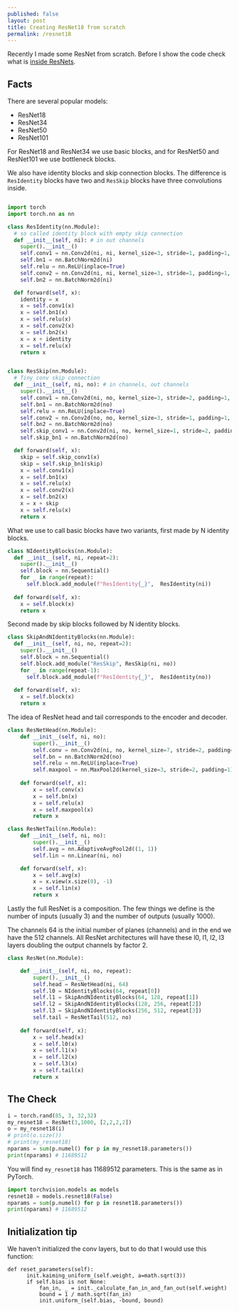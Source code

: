 ```yaml
---
published: false
layout: post
title: Creating ResNet18 from scratch
permalink: /resnet18
---
```


Recently I made some ResNet from scratch. Before I show the code check what is [inside ResNets](https://dejanbatanjac.github.io/2019/09/17/Resnet-inside.html).

## Facts

There are several popular models: 
* ResNet18
* ResNet34
* ResNet50
* ResNet101

For ResNet18 and ResNet34 we use basic blocks, and for ResNet50 and ResNet101 we use bottleneck blocks.


We also have identity blocks and skip connection blocks. The difference is `ResIdentity` blocks have two and `ResSkip` blocks have three convolutions inside.

```python

import torch
import torch.nn as nn

class ResIdentity(nn.Module):
  # so called identity block with empty skip connection
  def __init__(self, ni): # in out channels
    super().__init__() 
    self.conv1 = nn.Conv2d(ni, ni, kernel_size=3, stride=1, padding=1, bias=False) 
    self.bn1 = nn.BatchNorm2d(ni)    
    self.relu = nn.ReLU(inplace=True)
    self.conv2 = nn.Conv2d(ni, ni, kernel_size=3, stride=1, padding=1, bias=False)
    self.bn2 = nn.BatchNorm2d(ni)    

  def forward(self, x):
    identity = x
    x = self.conv1(x)
    x = self.bn1(x)
    x = self.relu(x)
    x = self.conv2(x)
    x = self.bn2(x)
    x = x + identity
    x = self.relu(x)
    return x 


class ResSkip(nn.Module):
  # Tiny conv skip connection
  def __init__(self, ni, no): # in channels, out channels
    super().__init__() 
    self.conv1 = nn.Conv2d(ni, no, kernel_size=3, stride=2, padding=1, bias=False) 
    self.bn1 = nn.BatchNorm2d(no)    
    self.relu = nn.ReLU(inplace=True)
    self.conv2 = nn.Conv2d(no, no, kernel_size=3, stride=1, padding=1, bias=False)
    self.bn2 = nn.BatchNorm2d(no)    
    self.skip_conv1 = nn.Conv2d(ni, no, kernel_size=1, stride=2, padding=0, bias=False) 
    self.skip_bn1 = nn.BatchNorm2d(no)

  def forward(self, x):
    skip = self.skip_conv1(x)
    skip = self.skip_bn1(skip)
    x = self.conv1(x)
    x = self.bn1(x)
    x = self.relu(x)
    x = self.conv2(x)
    x = self.bn2(x)
    x = x + skip
    x = self.relu(x)
    return x

```

What we use to call basic blocks have two variants, first made by N identity blocks.

```python
class NIdentityBlocks(nn.Module):  
  def __init__(self, ni, repeat=2): 
    super().__init__()       
    self.block = nn.Sequential()
    for _ in range(repeat):
      self.block.add_module(f"ResIdentity{_}",  ResIdentity(ni))
    
  def forward(self, x):    
    x = self.block(x)    
    return x
```

Second made by skip blocks followed by N identity blocks.

```python
class SkipAndNIdentityBlocks(nn.Module):  
  def __init__(self, ni, no, repeat=2): 
    super().__init__()        
    self.block = nn.Sequential()
    self.block.add_module("ResSkip", ResSkip(ni, no))
    for _ in range(repeat-1):
      self.block.add_module(f"ResIdentity{_}",  ResIdentity(no))
    
  def forward(self, x):
    x = self.block(x)
    return x

```

The idea of ResNet head and tail corresponds to the encoder and decoder.
```python
class ResNetHead(nn.Module):
    def __init__(self, ni, no):
        super().__init__()        
        self.conv = nn.Conv2d(ni, no, kernel_size=7, stride=2, padding=3, bias=False)
        self.bn = nn.BatchNorm2d(no)
        self.relu = nn.ReLU(inplace=True)
        self.maxpool = nn.MaxPool2d(kernel_size=3, stride=2, padding=1)
    
    def forward(self, x):
        x = self.conv(x)
        x = self.bn(x)
        x = self.relu(x)
        x = self.maxpool(x)
        return x

class ResNetTail(nn.Module):
    def __init__(self, ni, no):
        super().__init__()
        self.avg = nn.AdaptiveAvgPool2d((1, 1))
        self.lin = nn.Linear(ni, no)

    def forward(self, x):
        x = self.avg(x)
        x = x.view(x.size(0), -1)
        x = self.lin(x)
        return x
```

Lastly the full ResNet is a composition. The few things we define is the number of inputs (usually 3) and the number of outputs (usually 1000).

The channels 64 is the initial number of planes (channels) and in the end we have the 512 channels. All ResNet architectures will have these l0, l1, l2, l3 layers doubling the output channels by factor 2.

```python
class ResNet(nn.Module):

    def __init__(self, ni, no, repeat):
        super().__init__()
        self.head = ResNetHead(ni, 64)
        self.l0 = NIdentityBlocks(64, repeat[0])
        self.l1 = SkipAndNIdentityBlocks(64, 128, repeat[1])
        self.l2 = SkipAndNIdentityBlocks(128, 256, repeat[2])
        self.l3 = SkipAndNIdentityBlocks(256, 512, repeat[3])
        self.tail = ResNetTail(512, no)
        
    def forward(self, x):
        x = self.head(x)
        x = self.l0(x)
        x = self.l1(x)
        x = self.l2(x)
        x = self.l3(x)
        x = self.tail(x)
        return x
```

## The Check

```python
i = torch.rand(85, 3, 32,32)
my_resnet18 = ResNet(3,1000, [2,2,2,2])
o = my_resnet18(i)
# print(o.size())  
# print(my_resnet18)
nparams = sum(p.numel() for p in my_resnet18.parameters())
print(nparams) # 11689512
```

You will find `my_resnet18` has 11689512 parameters.
This is the same as in PyTorch.

```python
import torchvision.models as models
resnet18 = models.resnet18(False)
nparams = sum(p.numel() for p in resnet18.parameters())
print(nparams) # 11689512
```


## Initialization tip

We haven't initialized the conv layers, but to do that I would use this function:

```
def reset_parameters(self):
      init.kaiming_uniform_(self.weight, a=math.sqrt(3))
      if self.bias is not None:
          fan_in, _ = init._calculate_fan_in_and_fan_out(self.weight)
          bound = 1 / math.sqrt(fan_in)
          init.uniform_(self.bias, -bound, bound)
```